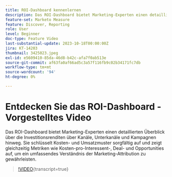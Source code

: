 ```yaml
---
title: ROI-Dashboard kennenlernen
description: Das ROI-Dashboard bietet Marketing-Experten einen detaillierten Überblick über die Investitionsrenditen über Kanäle, Unterkanäle und Kampagnen hinweg. Sie schlüsselt Kosten- und Umsatzmuster sorgfältig auf und zeigt gleichzeitig Metriken wie Kosten-pro-Interessent-, Deal- und Opportunities auf, um ein umfassendes Verständnis der Marketing-Attribution zu gewährleisten.
feature-set: Marketo Measure
feature: Discover, Reporting
role: User
level: Beginner
doc-type: Feature Video
last-substantial-update: 2023-10-18T00:00:00Z
jira: KT-14203
thumbnail: 3425023.jpeg
exl-id: e5609410-85da-46d8-b42c-afa7f0ab513e
source-git-commit: af63fa0af66ad5c3a57f116fb9c02b34171fc7db
workflow-type: tm+mt
source-wordcount: '94'
ht-degree: 0%

---
```


# Entdecken Sie das ROI-Dashboard - Vorgestelltes Video

Das ROI-Dashboard bietet Marketing-Experten einen detaillierten Überblick über die Investitionsrenditen über Kanäle, Unterkanäle und Kampagnen hinweg. Sie schlüsselt Kosten- und Umsatzmuster sorgfältig auf und zeigt gleichzeitig Metriken wie Kosten-pro-Interessent-, Deal- und Opportunities auf, um ein umfassendes Verständnis der Marketing-Attribution zu gewährleisten.

>[!VIDEO](https://video.tv.adobe.com/v/3425023/?learn=on){transcript=true}
